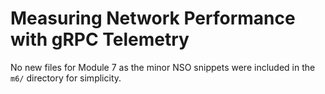 # Measuring Network Performance with gRPC Telemetry
No new files for Module 7 as the minor NSO snippets were
included in the `m6/` directory for simplicity.
